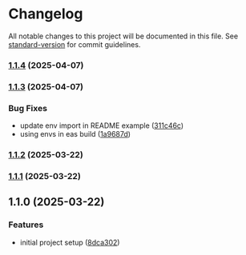 # Changelog

All notable changes to this project will be documented in this file. See [standard-version](https://github.com/conventional-changelog/standard-version) for commit guidelines.

### [1.1.4](https://github.com/mpeciakk/expo-typed-env/compare/v1.1.3...v1.1.4) (2025-04-07)

### [1.1.3](https://github.com/mpeciakk/expo-typed-env/compare/v1.1.2...v1.1.3) (2025-04-07)


### Bug Fixes

* update env import in README example ([311c46c](https://github.com/mpeciakk/expo-typed-env/commit/311c46c200090d892d8acac8d7fb9667057907f4))
* using envs in eas build ([1a9687d](https://github.com/mpeciakk/expo-typed-env/commit/1a9687d76a407959299618a79113cd65ba5907e9))

### [1.1.2](https://github.com/mpeciakk/expo-typed-env/compare/v1.1.1...v1.1.2) (2025-03-22)

### [1.1.1](https://github.com/mpeciakk/expo-typed-env/compare/v1.1.0...v1.1.1) (2025-03-22)

## 1.1.0 (2025-03-22)


### Features

* initial project setup ([8dca302](https://github.com/mpeciakk/expo-typed-env/commit/8dca302e67aca55d3a65cb31dfb8cdcf73437f6e))
